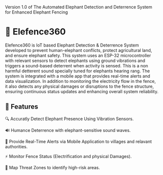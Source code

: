 Version 1.0 of The Automated Elephant Detection and Deterrence System for Enhanced Elephant Fencing
# 🐘 Elefence360
Elefence360 is IoT based Elephant Detection & Deterrence System  developed to prevent human-elephant conflicts, protect agricultural land, and ensure elephant safety. This system uses an ESP-32 microcontroller with relevant sensors to detect elephants using ground vibrations and triggers a sound-based deterrent when activity is sensed. This is a non harmful detterent sound specially tuned for elephants hearing rang. The system is integrated with a mobile app that provides real-time alerts and data visualization. In addition to monitoring the electricity flow in the fence, it also detects any physical damages or disruptions to the fence structure, ensuring continuous status updates and enhancing overall system reliability.

## 🚀 Features
🔍 Accuratly Detect Elephant Presence Using Vibration Sensors.

🔊 Humance Deterrence with elephant-sensitive sound waves.

📱 Provide Real-Time Alerts via Mobile Application to villages and relavant authorities.

⚡ Monitor Fence Status (Electrification and physical Damages).

📍 Map Threat Zones to identify high-risk areas.
